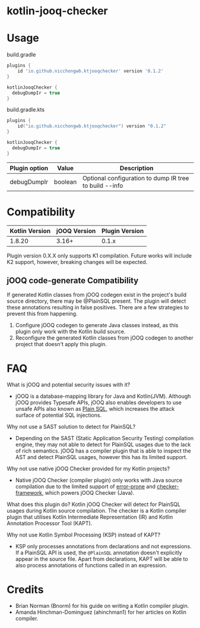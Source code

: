 # kotlin-jooq-checker

# Usage

build.gradle
```groovy
plugins {
    id 'io.github.nicchongwb.ktjooqchecker' version '0.1.2'
}

kotlinJooqChecker {
  debugDumpIr = true
}
```

build.gradle.kts
```kotlin
plugins {
    id("io.github.nicchongwb.ktjooqchecker") version "0.1.2"
}

kotlinJooqChecker {
  debugDumpIr = true
}
```

| Plugin option | Value   | Description                                            |
|---------------|---------|--------------------------------------------------------|
| debugDumpIr   | boolean | Optional configuration to dump IR tree to build --info |



# Compatibility

| Kotlin Version | jOOQ Version | Plugin Version |
|----------------|--------------|----------------|
| 1.8.20         | 3.16+        | 0.1.x          |

Plugin version 0.X.X only supports K1 compilation. Future works will include K2 support, however, breaking changes will be expected.

## jOOQ code-generate Compatibility
If generated Kotlin classes from jOOQ codegen exist in the project's build source directory, there may be @PlainSQL present. The plugin will detect these annotations resulting in false positives. There are a few strategies to prevent this from happening.

1. Configure jOOQ codegen to generate Java classes instead, as this plugin only work with the Kotlin build source.
2. Reconfigure the generated Kotlin classes from jOOQ codegen to another project that doesn't apply this plugin.


# FAQ
What is jOOQ and potential security issues with it?
- jOOQ is a database-mapping library for Java and Kotlin(JVM). Although jOOQ provides Typesafe APIs, jOOQ also enables developers to use unsafe APIs also known as [Plain SQL](https://www.jooq.org/doc/latest/manual/sql-building/plain-sql/), which increases the attack surface of potential SQL injections.

Why not use a SAST solution to detect for PlainSQL?
- Depending on the SAST (Static Application Security Testing) compilation engine, they may not able to detect for PlainSQL usages due to the lack of rich semantics. jOOQ has a compiler plugin that is able to inspect the AST and detect PlainSQL usages, however this has its limited support.

Why not use native jOOQ Checker provided for my Kotlin projects?
- Native jOOQ Checker (compiler plugin) only works with Java source compilation due to the limited support of [error-prone](https://github.com/google/error-prone) and [checker-framework](https://github.com/typetools/checker-framework), which powers jOOQ Checker (Java).

What does this plugin do?
Kotlin jOOQ Checker will detect for PlainSQL usages during Kotlin source compilation. The checker is a Kotlin compiler plugin that utilises Kotlin Intermediate Representation (IR) and Kotlin Annotation Processor Tool (KAPT).

Why not use Kotlin Symbol Processing (KSP) instead of KAPT?
- KSP only processes annotations from declarations and not expressions. If a PlainSQL API is used, the `@PlainSQL` annotation doesn't explicitly appear in the source file. Apart from declarations, KAPT will be able to also process annotations of functions called in an expression.

# Credits
- Brian Norman (Bnorm) for his guide on writing a Kotlin compiler plugin.
- Amanda Hinchman-Dominguez (ahinchman1) for her articles on Kotlin compiler.
